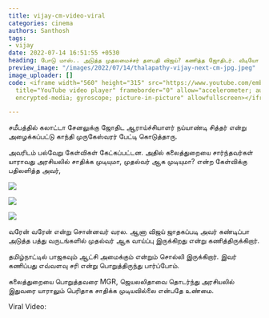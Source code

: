 ```yaml
---
title: vijay-cm-video-viral
categories: cinema
authors: Santhosh
tags:
- vijay
date: 2022-07-14 16:51:55 +0530
heading: போடு மாஸ்.. அடுத்த முதலமைச்சர் தளபதி விஜய்? கணித்த ஜோதிடர். வீடியோ வைரல்.
preview_image: "/images/2022/07/14/thalapathy-vijay-next-cm-jpg.jpeg"
image_uploader: []
code: <iframe width="560" height="315" src="https://www.youtube.com/embed/Zlp1mVtb3Nc"
  title="YouTube video player" frameborder="0" allow="accelerometer; autoplay; clipboard-write;
  encrypted-media; gyroscope; picture-in-picture" allowfullscreen></iframe>

---
```

சமீபத்தில் கலாட்டா சேனலுக்கு ஜோதிட ஆராய்ச்சியாளர் நய்யாண்டி சித்தர் என்று அழைக்கப்பட்டு காந்தி முருகேஸ்வரர் பேட்டி கொடுத்தாரு.

அவரிடம் பல்வேறு கேள்விகள் கேட்கப்பட்டன. அதில் கலைத்துறையை சார்ந்தவர்கள் யாராவது அரசியலில் சாதிக்க முடியுமா, முதல்வர் ஆக முடியுமா? என்ற கேள்விக்கு பதிலளித்த அவர்,

![](/images/2022/07/14/vijay-cm-video-3-jpg.jpeg)

![](/images/2022/07/14/vijay-cm-video-2-jpg.jpeg)

![](/images/2022/07/14/vijay-cm-video-1-jpg.jpeg)

வரேன் வரேன் என்று சொன்னவர் வரல. ஆனா விஜய் ஜாதகப்படி அவர் கண்டிப்பா அடுத்த பத்து வருடங்களில் முதல்வர் ஆக வாய்ப்பு இருக்கிறது என்று கணித்திருக்கிறார்.

தமிழ்நாட்டில் பாஜகவும் ஆட்சி அமைக்கும் என்றும் சொல்லி இருக்கிறார். இவர் கணிப்பது எவ்வளவு சரி என்று பொறுத்திருந்து பார்ப்போம்.

கலைத்துறையை பொறுத்தவரை MGR, ஜெயலலிதாவை தொடர்ந்து அரசியலில் இதுவரை யாராலும் பெரிதாக சாதிக்க முடியவில்லை என்பதே உண்மை.

Viral Video:
